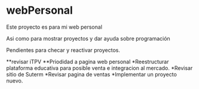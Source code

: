 webPersonal
===========

Este proyecto es para mi web personal

Asi como para mostrar proyectos y dar ayuda sobre programación 


Pendientes para checar y reactivar proyectos.

**revisar iTPV
**Priodidad a pagina web personal
*Reestructurar plataforma educativa para posible venta e integracion al mercado.
*Revisar sitio de Suterm
*Revisar pagina de ventas
*Implementar un proyecto nuevo.

